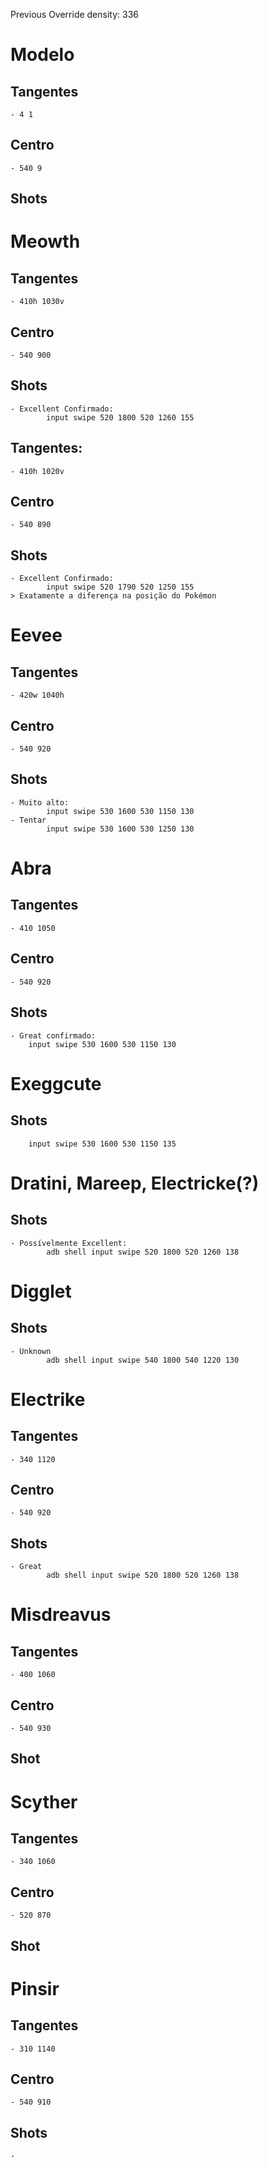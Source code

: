 Previous Override density: 336

Modelo
=========
## Tangentes
    - 4 1
## Centro
    - 540 9
## Shots


Meowth
======
## Tangentes
    - 410h 1030v
## Centro
    - 540 900
## Shots
    - Excellent Confirmado:
            input swipe 520 1800 520 1260 155

## Tangentes:
    - 410h 1020v
## Centro
    - 540 890
## Shots
    - Excellent Confirmado:
            input swipe 520 1790 520 1250 155
    > Exatamente a diferença na posição do Pokémon

Eevee
=====
## Tangentes
    - 420w 1040h
## Centro
    - 540 920
## Shots
    - Muito alto:
            input swipe 530 1600 530 1150 130
    - Tentar
            input swipe 530 1600 530 1250 130

Abra
====
## Tangentes
    - 410 1050
## Centro
    - 540 920
## Shots
    - Great confirmado:
        input swipe 530 1600 530 1150 130

Exeggcute
=========
## Shots
        input swipe 530 1600 530 1150 135

Dratini, Mareep, Electricke(?)
==============================
## Shots
    - Possívelmente Excellent:
            adb shell input swipe 520 1800 520 1260 138

Digglet
=======
## Shots
    - Unknown
            adb shell input swipe 540 1800 540 1220 130

Electrike
=========
## Tangentes
    - 340 1120
## Centro
    - 540 920
## Shots
    - Great
            adb shell input swipe 520 1800 520 1260 138

Misdreavus
=========
## Tangentes
    - 400 1060
## Centro
    - 540 930
## Shot

Scyther
=======
## Tangentes
    - 340 1060
## Centro
    - 520 870
## Shot

Pinsir
=========
## Tangentes
    - 310 1140
## Centro
    - 540 910
## Shots
    -